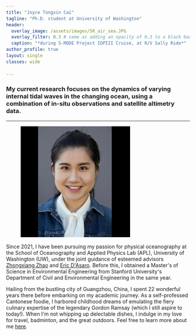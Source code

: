 ```yaml
---
title: "Joyce Tongxin Cai"
tagline: "Ph.D. student at University of Washington"
header:
  overlay_image: /assets/images/SR_air_sea.JPG
  overlay_filter: 0.3 # same as adding an opacity of 0.3 to a black background
  caption: "*during S-MODE Project IOPIII Cruise, at R/V Sally Ride*"
author_profile: true
layout: single
classes: wide

---
```

### My current research focuses on the dynamics of varying internal tidal waves in the changing ocean, using a combination of in-situ observations and satellite altimetry data. ###

---

<figure style="width: 300px" class="align-right">
  <img src="/assets/images/headshot.JPG" alt="">
</figure> 

Since 2021, I have been pursuing my passion for physical oceanography at the School of Oceanography and Applied Physics Lab (APL), University of Washington (UW), under the joint guidance of esteemed advisors <a href="https://apl.uw.edu/people/profile.php?last_name=Zhao&first_name=Zhongxiang">Zhongxiang Zhao</a> and <a href="https://apl.uw.edu/people/profile.php?last_name=D%27Asaro&first_name=Eric">Eric D'Asaro</a>. Before this, I obtained a Master's of Science in Environmental Engineering from Stanford University's Department of Civil and Environmental Engineering in the same year.

Hailing from the bustling city of Guangzhou, China, I spent 22 wonderful years there before embarking on my academic journey. As a self-professed Cantonese foodie, I harbored childhood dreams of emulating the fiery culinary expertise of the legendary Gordon Ramsay (which I still aspire to today!). When I'm not whipping up delectable dishes, I indulge in my love for travel, badminton, and the great outdoors. Feel free to learn more about me <a href="https://joycecaiocean.github.io/life/">here</a>.
